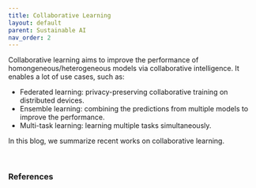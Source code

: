 ```yaml
---
title: Collaborative Learning
layout: default
parent: Sustainable AI
nav_order: 2
---
```


Collaborative learning aims to improve the performance of homongeneous/heterogeneous models via collaborative intelligence. It enables a lot of use cases, such as:

- Federated learning: privacy-preserving collaborative training on distributed devices.
- Ensemble learning: combining the predictions from multiple models to improve the performance.
- Multi-task learning: learning multiple tasks simultaneously.

In this blog, we summarize recent works on collaborative learning.



​


### References